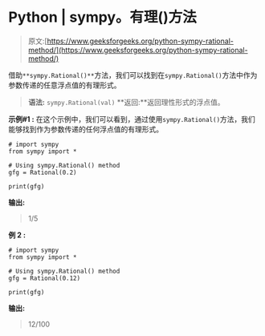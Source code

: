 # Python | sympy。有理()方法

> 原文:[https://www.geeksforgeeks.org/python-sympy-rational-method/](https://www.geeksforgeeks.org/python-sympy-rational-method/)

借助`**sympy.Rational()**`方法，我们可以找到在`sympy.Rational()`方法中作为参数传递的任意浮点值的有理形式。

> **语法:** `sympy.Rational(val)`
> **返回:**返回理性形式的浮点值。

**示例#1 :**
在这个示例中，我们可以看到，通过使用`sympy.Rational()`方法，我们能够找到作为参数传递的任何浮点值的有理形式。

```
# import sympy
from sympy import *

# Using sympy.Rational() method
gfg = Rational(0.2)

print(gfg)
```

**输出:**

> 1/5

**例 2 :**

```
# import sympy
from sympy import *

# Using sympy.Rational() method
gfg = Rational(0.12)

print(gfg)
```

**输出:**

> 12/100